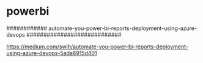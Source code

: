 # powerbi

############   automate-you-power-bi-reports-deployment-using-azure-devops ############################

https://medium.com/swlh/automate-you-power-bi-reports-deployment-using-azure-devops-5ada8915d401

